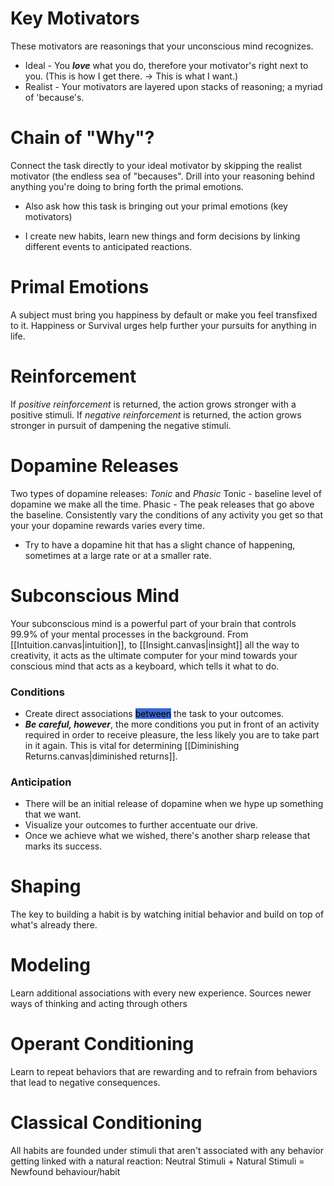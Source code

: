 # Key Motivators
These motivators are reasonings that your unconscious mind recognizes.
- Ideal - You ***love*** what you do, therefore your motivator's right next to you. (This is how I get there. -> This is what I want.)
- Realist - Your motivators are layered upon stacks of reasoning; a myriad of 'because's.

# Chain of "Why"?
Connect the task directly to your ideal motivator by skipping the realist motivator (the endless sea of "becauses".
Drill into your reasoning behind anything you're doing to bring forth the primal emotions.
- Also ask how this task is bringing out your primal emotions (key motivators)


- I create new habits, learn new things and form decisions by linking different events to anticipated reactions.

# Primal Emotions
A subject must bring you happiness by default or make you feel transfixed to it.
Happiness or Survival urges help further your pursuits for anything in life.

# Reinforcement
If *positive reinforcement* is returned, the action grows stronger with a positive stimuli. 
If *negative reinforcement* is returned, the action grows stronger in pursuit of dampening the negative stimuli.



# Dopamine Releases

Two types of dopamine releases: *Tonic* and *Phasic*
Tonic - baseline level of dopamine we make all the time.
Phasic - The peak releases that go above the baseline.
Consistently vary the conditions of any activity you get so that your your dopamine rewards varies every time.
- Try to have a dopamine hit that has a slight chance of happening, sometimes at a large rate or at a smaller rate.

# Subconscious Mind
Your subconscious mind is a powerful part of your brain that controls 99.9% of your mental processes in the background.
From [[Intuition.canvas|intuition]], to [[Insight.canvas|insight]] all the way to creativity, it acts as the ultimate computer for your mind towards your conscious mind that acts as a keyboard, which tells it what to do.

### Conditions
- Create direct associations <mark style='background:#3867d6'>between</mark> the task to your outcomes.
- ***Be careful, however***, the more conditions you put in front of an activity required in order to receive pleasure, the less likely you are to take part in it again. This is vital for determining [[Diminishing Returns.canvas|diminished returns]].

### Anticipation
- There will be an initial release of dopamine when we hype up something that we want.
- Visualize your outcomes to further accentuate our drive.
- Once we achieve what we wished, there's another sharp release that marks its success.

# Shaping
The key to building a habit is by watching initial behavior and build on top of what's already there. 

# Modeling
Learn additional associations with every new experience.
Sources newer ways of thinking and acting through others

# Operant Conditioning
Learn to repeat behaviors that are rewarding and to refrain from behaviors that lead to negative consequences.

# Classical Conditioning
All habits are founded under stimuli that aren't associated with any behavior getting linked with a natural reaction: Neutral Stimuli + Natural Stimuli = Newfound behaviour/habit